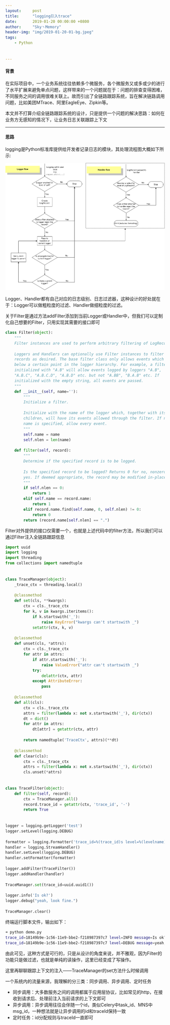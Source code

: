 ```yaml
---
layout:     post
title:      "logging引入trace"
date:       2019-01-20 00:00:00 +0800
author:     "Sky丶Memory"
header-img: "img/2019-01-20-01-bg.jpeg"
tags:
    - Python


---
```


#### 背景

在实际项目中，一个业务系统往往依赖多个微服务，各个微服务又或多或少的进行了水平扩展来避免单点问题，这样带来的一个问题就在于：问题的排查变得困难，不同服务之间的调用很难关联上。故而引出了全链路跟踪系统，旨在解决链路调用问题，比如美团MTrace、阿里EagleEye、Zipkin等。

本文并不打算介绍全链路跟踪系统的设计，只是提供一个问题的解决思路：如何在业务方无感知的情况下，让业务日志关联跟踪上下文

---

#### 思路

logging是Python标准库提供给开发者记录日志的模块，其处理流程图大概如下所示:

![](/img/2019-01-20-01-01.png)

Logger、Handler都有自己对应的日志级别、日志过滤器，这种设计的好处就在于：Logger可以做粗粒度的过滤、Handler做细粒度的过滤。

关于Filter是通过方法addFilter添加到当前Logger或Handler中，但我们可以定制化自己想要的Filter，只用实现其需要的接口即可

```python
class Filter(object):
    """
    Filter instances are used to perform arbitrary filtering of LogRecords.

    Loggers and Handlers can optionally use Filter instances to filter
    records as desired. The base filter class only allows events which are
    below a certain point in the logger hierarchy. For example, a filter
    initialized with "A.B" will allow events logged by loggers "A.B",
    "A.B.C", "A.B.C.D", "A.B.D" etc. but not "A.BB", "B.A.B" etc. If
    initialized with the empty string, all events are passed.
    """
    def __init__(self, name=''):
        """
        Initialize a filter.

        Initialize with the name of the logger which, together with its
        children, will have its events allowed through the filter. If no
        name is specified, allow every event.
        """
        self.name = name
        self.nlen = len(name)

    def filter(self, record):
        """
        Determine if the specified record is to be logged.

        Is the specified record to be logged? Returns 0 for no, nonzero for
        yes. If deemed appropriate, the record may be modified in-place.
        """
        if self.nlen == 0:
            return 1
        elif self.name == record.name:
            return 1
        elif record.name.find(self.name, 0, self.nlen) != 0:
            return 0
        return (record.name[self.nlen] == ".")
```

Filter对外提供的接口仅需要一个，也就是上述代码中的filter方法，所以我们可以通过Filter注入全链路跟踪信息

```python
import uuid
import logging
import threading
from collections import namedtuple


class TraceManager(object):
    _trace_ctx = threading.local()

    @classmethod
    def set(cls, **kwargs):
        ctx = cls._trace_ctx
        for k, v in kwargs.iteritems():
            if k.startswith('_'):
                raise KeyError("kwargs can't startswith _")
            setattr(ctx, k, v)

    @classmethod
    def unset(cls, *attrs):
        ctx = cls._trace_ctx
        for attr in attrs:
            if attr.startswith('_'):
                raise ValueError("attr can't startswith _")
            try:
                delattr(ctx, attr)
            except AttributeError:
                pass

    @classmethod
    def all(cls):
        ctx = cls._trace_ctx
        attrs = filter(lambda x: not x.startswith('_'), dir(ctx))
        dt = dict()
        for attr in attrs:
            dt[attr] = getattr(ctx, attr)

        return namedtuple('TraceCtx', attrs)(**dt)

    @classmethod
    def clear(cls):
        ctx = cls._trace_ctx
        attrs = filter(lambda x: not x.startswith('_'), dir(ctx))
        cls.unset(*attrs)


class TraceFilter(object):
    def filter(self, record):
        ctx = TraceManager.all()
        record.trace_id = getattr(ctx, 'trace_id', '-')
        return True


logger = logging.getLogger('test')
logger.setLevel(logging.DEBUG)

formatter = logging.Formatter('trace_id=%(trace_id)s level=%(levelname)s message=%(message)s')
handler = logging.StreamHandler()
handler.setLevel(logging.DEBUG)
handler.setFormatter(formatter)

logger.addFilter(TraceFilter())
logger.addHandler(handler)

TraceManager.set(trace_id=uuid.uuid1())

logger.info('Is ok?')
logger.debug("yeah, look fine.")

TraceManager.clear()

```

终端运行脚本文件，输出如下：

```sh
➜ python demo.py
trace_id=18149b9e-1c56-11e9-bbe2-f218987397c7 level=INFO message=Is ok?
trace_id=18149b9e-1c56-11e9-bbe2-f218987397c7 level=DEBUG message=yeah, look fine.
```

由此可见，这种方式是可行的，只是从设计的角度来说，并不雅观，因为Filter的功能只是做过滤，也就是单纯的读操作，这里已经变成了写操作。

这里再聊聊跟踪上下文的注入——TraceManager的set方法什么时候调用

一个系统内的流量来源，我理解的分三类：同步调用、异步调用、定时任务

- 同步调用：大多数服务之间的调用都属于应用层协议，比如常见的http，在接收到请求后、处理前注入当前请求的上下文即可
- 异步调用：异步调用往往会伴随一个id，类似Celery中task_id、MNS中msg_id，一种想法就是让异步调用的id和traceId保持一致
- 定时任务：id分配规则与traceId一直即可



